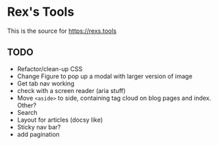 # Rex's Tools

This is the source for https://rexs.tools

## TODO

- Refactor/clean-up CSS
- Change Figure to pop up a modal with larger version of image
- Get tab nav working
- check with a screen reader (aria stuff)
- Move `<aside>` to side, containing tag cloud on blog pages and index. Other?
- Search
- Layout for articles (docsy like)
- Sticky nav bar?
- add pagination
